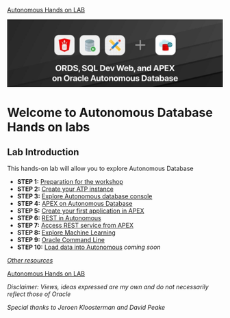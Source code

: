 [Autonomous Hands on LAB](/README.md)

![images](/images/welcome.jpeg)

# Welcome to Autonomous Database Hands on labs #
## Lab Introduction

This hands-on lab will allow you to explore Autonomous Database

- **STEP 1:** [Preparation for the workshop](step1.md)
- **STEP 2:** [Create your ATP instance](step2.md)
- **STEP 3:** [Explore Autonomous database console](step3.md)
- **STEP 4:** [APEX on Autonomous Database](step4.md)
- **STEP 5:** [Create your first application in APEX](step5.md)
- **STEP 6:** [REST in Autonomous](step6.md)
- **STEP 7:** [Access REST service from APEX](step7.md)
- **STEP 8:** [Explore Machine Learning](step8.md)
- **STEP 9:** [Oracle Command Line](step9.md)
- **STEP 10:** [Load data into Autonomous](README.md) *coming soon*





*[Other resources](https://apex.oracle.com/en/learn/tutorials/)*


[Autonomous Hands on LAB](/README.md)

*Disclaimer: Views, ideas expressed are my own and do not necessarily reflect those of Oracle*

*Special thanks to Jeroen Kloosterman and David Peake*
